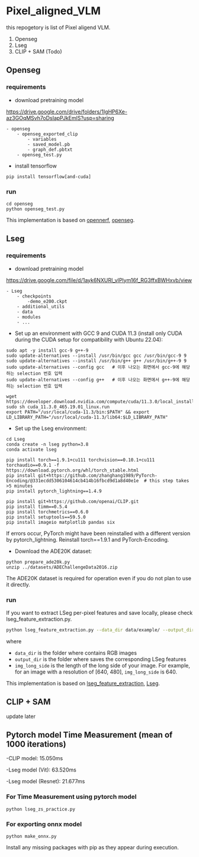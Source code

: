# Pixel_aligned_VLM

this repogetory is list of Pixel aligend VLM.

1. Openseg
2. Lseg
3. CLIP + SAM (Todo)

## Openseg

### requirements

- download pretraining model

https://drive.google.com/drive/folders/1IgHP6Xe-az3GOqMSvh7oDsIapPJkEmlS?usp=sharing

```
- openseg
    - openseg_exported_clip
        - variables
        - saved_model.pb
        - graph_def.pbtxt
    - openseg_test.py
```

- install tensorflow
```
pip install tensorflow[and-cuda]
```
### run
```
cd openseg
python openseg_test.py
```


This implementation is based on [opennerf](https://github.com/opennerf/opennerf), [openseg](https://github.com/tensorflow/tpu/tree/c3186a4386eb090f8f13bb07cd4bae0b149b4e01/models/official/detection/projects/openseg).


## Lseg

### requirements


- download pretraining model

https://drive.google.com/file/d/1ayk6NXURI_vIPlym16f_RG3ffxBWHxvb/view

```
- Lseg
    - checkpoints
        -demo_e200.ckpt
    - additional_utils
    - data
    - modules
    - ...
```


- Set up an environment with GCC 9 and CUDA 11.3 (install only CUDA during the CUDA setup for compatibility with Ubuntu 22.04):
```
sudo apt -y install gcc-9 g++-9
sudo update-alternatives --install /usr/bin/gcc gcc /usr/bin/gcc-9 9
sudo update-alternatives --install /usr/bin/g++ g++ /usr/bin/g++-9 9
sudo update-alternatives --config gcc   # 이후 나오는 화면에서 gcc-9에 해당하는 selection 번호 입력
sudo update-alternatives --config g++   # 이후 나오는 화면에서 g++-9에 해당하는 selection 번호 입력
```
```
wget https://developer.download.nvidia.com/compute/cuda/11.3.0/local_installers/cuda_11.3.0_465.19.01_linux.run
sudo sh cuda_11.3.0_465.19.01_linux.run
export PATH="/usr/local/cuda-11.3/bin:$PATH" && export LD_LIBRARY_PATH="/usr/local/cuda-11.3/lib64:$LD_LIBRARY_PATH"
```
- Set up the Lseg environment:
```
cd Lseg
conda create -n lseg python=3.8
conda activate lseg

pip install torch==1.9.1+cu111 torchvision==0.10.1+cu111 torchaudio==0.9.1 -f https://download.pytorch.org/whl/torch_stable.html
pip install git+https://github.com/zhanghang1989/PyTorch-Encoding/@331ecdd5306104614cb414b16fbcd9d1a8d40e1e  # this step takes >5 minutes
pip install pytorch_lightning==1.4.9

pip install git+https://github.com/openai/CLIP.git
pip install timm==0.5.4
pip install torchmetrics==0.6.0
pip install setuptools==59.5.0
pip install imageio matplotlib pandas six
```
If errors occur, PyTorch might have been reinstalled with a different version by pytorch_lightning. Reinstall torch==1.9.1 and PyTorch-Encoding.

- Download the ADE20K dataset:
```
python prepare_ade20k.py
unzip ../datasets/ADEChallengeData2016.zip
```
The ADE20K dataset is required for operation even if you do not plan to use it directly.


### run
If you want to extract LSeg per-pixel features and save locally, please check lseg_feature_extraction.py.

```bash
python lseg_feature_extraction.py --data_dir data/example/ --output_dir data/example_output/ --img_long_side 320
```
where 
- `data_dir` is the folder where contains RGB images
- `output_dir` is the folder where saves the corresponding LSeg features
- `img_long_side` is the length of the long side of your image. For example, for an image with a resolution of [640, 480], `img_long_side` is 640.

This implementation is based on [lseg_feature_extraction](https://github.com/pengsongyou/lseg_feature_extraction/tree/master), [Lseg](https://github.com/isl-org/lang-seg).


## CLIP + SAM

update later


## Pytorch model Time Measurement (mean of 1000 iterations)

-CLIP model: 15.050ms

-Lseg model (Vit): 63.520ms

-Lseg model (Resnet): 21.677ms

### For Time Measurement using pytorch model
```
python lseg_zs_practice.py
```
### For exporting onnx model
```
python make_onnx.py
```

Install any missing packages with pip as they appear during execution.
